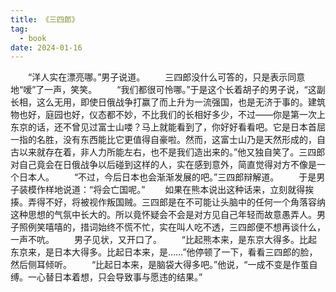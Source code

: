 ```yaml
---
title: 《三四郎》
tag:
  - book
date: 2024-01-16
---
```


<Book>
　　“洋人实在漂亮哪。”男子说道。
　　三四郎没什么可答的，只是表示同意地“嗳”了一声，笑笑。
　　“我们都很可怜哪。”于是这个长着胡子的男子说，“这副长相，这么无用，即使日俄战争打赢了而上升为一流强国，也是无济于事的。建筑物也好，庭园也好，仪态都不妙，不比我们的长相好多少，不过——你是第一次上东京的话，还不曾见过富士山喽？马上就能看到了，你好好看看吧。它是日本首屈一指的名胜，没有东西能比它更值得自豪啦。然而，这富士山乃是天然形成的，自古以来就存在着，非人力所能左右，也不是我们造出来的。”他又独自笑了。三四郎对自己竟会在日俄战争以后碰到这样的人，实在感到意外，简直觉得对方不像是一个日本人。
　　“不过，今后日本也会渐渐发展的吧。”三四郎辩解道。
　　于是男子装模作样地说道：“将会亡国呢。”
　　如果在熊本说出这种话来，立刻就得挨揍。弄得不好，将被视作叛国贼。三四郎是在不可能让头脑中的任何一个角落容纳这种思想的气氛中长大的。所以竟怀疑会不会是对方见自己年轻而故意愚弄人。男子照例笑嘻嘻的，措词始终不慌不忙，实在叫人吃不透，三四郎便不想再谈什么，一声不吭。
　　男子见状，又开口了。
　　“比起熊本来，是东京大得多。比起东京来，是日本大得多。比起日本来，是……”他停顿了一下，看看三四郎的脸，然后侧耳倾听。
　　“比起日本来，是脑袋大得多吧。”他说，“一成不变是作茧自缚。一心替日本着想，只会导致事与愿违的结果。”
</Book>

